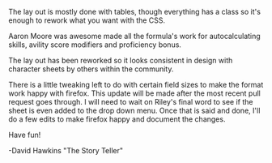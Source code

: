 The lay out is mostly done with tables, though everything has a class so it's enough to rework what you want with the CSS.

Aaron Moore was awesome made all the formula's work for autocalculating skills, avility score modifiers and proficiency bonus.

The lay out has been reworked so it looks consistent in design with character sheets by others within the community.

There is a little tweaking left to do with certain field sizes to make the format work happy with firefox. This update will be made after the most recent pull request goes through. I will need to wait on Riley's final word to see if the sheet is even added to the drop down menu. Once that is said and done, I'll do a few edits to make firefox happy and document the changes.

Have fun!

-David Hawkins "The Story Teller"
